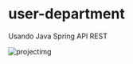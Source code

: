 # user-department
Usando Java Spring API REST


![projectimg](https://user-images.githubusercontent.com/103402889/209873057-8dbb8f48-d09f-48e6-802f-eb7ac4bf3670.png)
